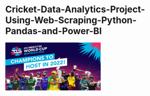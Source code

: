 # Cricket-Data-Analytics-Project-Using-Web-Scraping-Python-Pandas-and-Power-BI


<img src="cricket.jpeg" alt="Logo" width="300" height="150">



